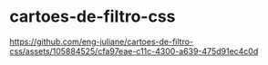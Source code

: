 # cartoes-de-filtro-css

https://github.com/eng-juliane/cartoes-de-filtro-css/assets/105884525/cfa97eae-c11c-4300-a639-475d91ec4c0d
